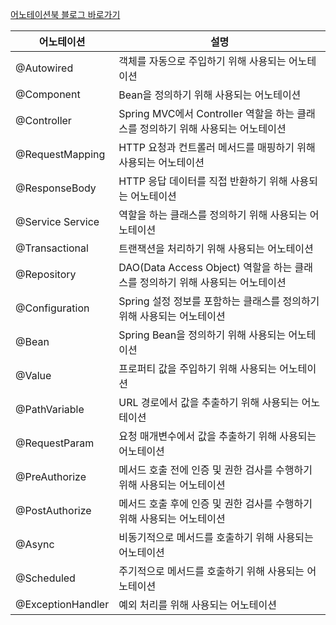 
[어노테이션북 블로그 바로가기](https://positiv-log.tistory.com/75)

|어노테이션	|설명|
|-------|------|
|@Autowired	|객체를 자동으로 주입하기 위해 사용되는 어노테이션|
|@Component	|Bean을 정의하기 위해 사용되는 어노테이션|
|@Controller|	Spring MVC에서 Controller 역할을 하는 클래스를 정의하기 위해 사용되는 어노테이션|
|@RequestMapping	|HTTP 요청과 컨트롤러 메서드를 매핑하기 위해 사용되는 어노테이션|
|@ResponseBody	|HTTP 응답 데이터를 직접 반환하기 위해 사용되는 어노테이션|
|@Service	Service |역할을 하는 클래스를 정의하기 위해 사용되는 어노테이션|
|@Transactional|	트랜잭션을 처리하기 위해 사용되는 어노테이션|
|@Repository	|DAO(Data Access Object) 역할을 하는 클래스를 정의하기 위해 사용되는 어노테이션|
|@Configuration	|Spring 설정 정보를 포함하는 클래스를 정의하기 위해 사용되는 어노테이션|
|@Bean	|Spring Bean을 정의하기 위해 사용되는 어노테이션|
|@Value	|프로퍼티 값을 주입하기 위해 사용되는 어노테이션|
|@PathVariable|	URL 경로에서 값을 추출하기 위해 사용되는 어노테이션|
|@RequestParam	|요청 매개변수에서 값을 추출하기 위해 사용되는 어노테이션|
|@PreAuthorize|	메서드 호출 전에 인증 및 권한 검사를 수행하기 위해 사용되는 어노테이션|
|@PostAuthorize	|메서드 호출 후에 인증 및 권한 검사를 수행하기 위해 사용되는 어노테이션|
|@Async	|비동기적으로 메서드를 호출하기 위해 사용되는 어노테이션|
|@Scheduled	|주기적으로 메서드를 호출하기 위해 사용되는 어노테이션|
|@ExceptionHandler|	예외 처리를 위해 사용되는 어노테이션|
